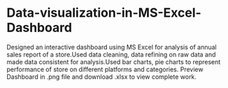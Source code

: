 # Data-visualization-in-MS-Excel-Dashboard
Designed an interactive dashboard using MS Excel for analysis of annual sales report of a store.Used data cleaning, data refining on raw data and made data consistent for analysis.Used bar charts, pie charts to represent performance of store on different platforms and categories.
Preview Dashboard in .png file and download .xlsx to view complete work.
